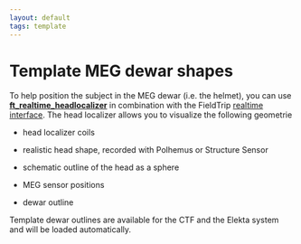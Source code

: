 ```yaml
---
layout: default
tags: template
---
```


# Template MEG dewar shapes

To help position the subject in the MEG dewar (i.e. the helmet), you can use **[ft_realtime_headlocalizer](/reference/ft_realtime_headlocalizer)** in combination with the FieldTrip [realtime interface](/development/realtime). The head localizer allows you to visualize the following geometrie

*  head localizer coils

*  realistic head shape, recorded with Polhemus or Structure Sensor

*  schematic outline of the head as a sphere

*  MEG sensor positions

*  dewar outline

Template dewar outlines are available for the CTF and the Elekta system and will be loaded automatically.

